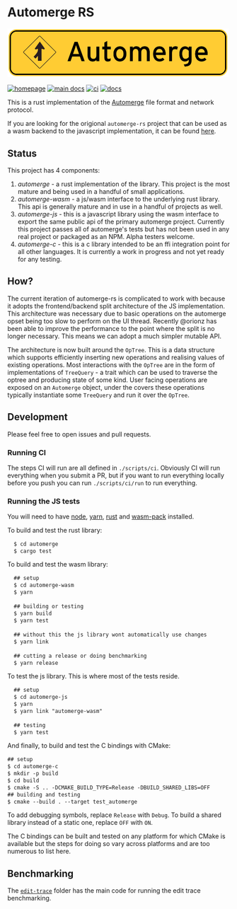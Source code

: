 # Automerge RS

<img src='./img/sign.svg' width='500' alt='Automerge logo' />

[![homepage](https://img.shields.io/badge/homepage-published-informational)](https://automerge.org/)
[![main docs](https://img.shields.io/badge/docs-main-informational)](https://automerge.org/automerge-rs/automerge/)
[![ci](https://github.com/automerge/automerge-rs/actions/workflows/ci.yaml/badge.svg)](https://github.com/automerge/automerge-rs/actions/workflows/ci.yaml)
[![docs](https://github.com/automerge/automerge-rs/actions/workflows/docs.yaml/badge.svg)](https://github.com/automerge/automerge-rs/actions/workflows/docs.yaml)

This is a rust implementation of the [Automerge](https://github.com/automerge/automerge) file format and network protocol.

If you are looking for the origional `automerge-rs` project that can be used as a wasm backend to the javascript implementation, it can be found [here](https://github.com/automerge/automerge-rs/tree/automerge-1.0).

## Status

This project has 4 components:

1. _automerge_ - a rust implementation of the library. This project is the most mature and being used in a handful of small applications.
2. _automerge-wasm_ - a js/wasm interface to the underlying rust library. This api is generally mature and in use in a handful of projects as well.
3. _automerge-js_ - this is a javascript library using the wasm interface to export the same public api of the primary automerge project. Currently this project passes all of automerge's tests but has not been used in any real project or packaged as an NPM. Alpha testers welcome.
4. _automerge-c_ - this is a c library intended to be an ffi integration point for all other languages. It is currently a work in progress and not yet ready for any testing.

## How?

The current iteration of automerge-rs is complicated to work with because it
adopts the frontend/backend split architecture of the JS implementation. This
architecture was necessary due to basic operations on the automerge opset being
too slow to perform on the UI thread. Recently @orionz has been able to improve
the performance to the point where the split is no longer necessary. This means
we can adopt a much simpler mutable API.

The architecture is now built around the `OpTree`. This is a data structure
which supports efficiently inserting new operations and realising values of
existing operations. Most interactions with the `OpTree` are in the form of
implementations of `TreeQuery` - a trait which can be used to traverse the
optree and producing state of some kind. User facing operations are exposed on
an `Automerge` object, under the covers these operations typically instantiate
some `TreeQuery` and run it over the `OpTree`.

## Development

Please feel free to open issues and pull requests.

### Running CI

The steps CI will run are all defined in `./scripts/ci`. Obviously CI will run
everything when you submit a PR, but if you want to run everything locally
before you push you can run `./scripts/ci/run` to run everything.

### Running the JS tests

You will need to have [node](https://nodejs.org/en/), [yarn](https://yarnpkg.com/getting-started/install), [rust](https://rustup.rs/) and [wasm-pack](https://rustwasm.github.io/wasm-pack/installer/) installed.

To build and test the rust library:

```shell
  $ cd automerge
  $ cargo test
```

To build and test the wasm library:

```shell
  ## setup
  $ cd automerge-wasm
  $ yarn

  ## building or testing
  $ yarn build
  $ yarn test

  ## without this the js library wont automatically use changes
  $ yarn link

  ## cutting a release or doing benchmarking
  $ yarn release
```

To test the js library. This is where most of the tests reside.

```shell
  ## setup
  $ cd automerge-js
  $ yarn
  $ yarn link "automerge-wasm"

  ## testing
  $ yarn test
```

And finally, to build and test the C bindings with CMake:

```shell
## setup
$ cd automerge-c
$ mkdir -p build
$ cd build
$ cmake -S .. -DCMAKE_BUILD_TYPE=Release -DBUILD_SHARED_LIBS=OFF
## building and testing
$ cmake --build . --target test_automerge
```

To add debugging symbols, replace `Release` with `Debug`.
To build a shared library instead of a static one, replace `OFF` with `ON`.

The C bindings can be built and tested on any platform for which CMake is
available but the steps for doing so vary across platforms and are too numerous
to list here.

## Benchmarking

The [`edit-trace`](edit-trace) folder has the main code for running the edit trace benchmarking.
